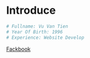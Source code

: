 
# Introduce

```BASH
# Fullname: Vu Van Tien
# Year Of Birth: 1996
# Experience: Website Develop
```
[Fackbook](https://www.facebook.com/vantien1247)
